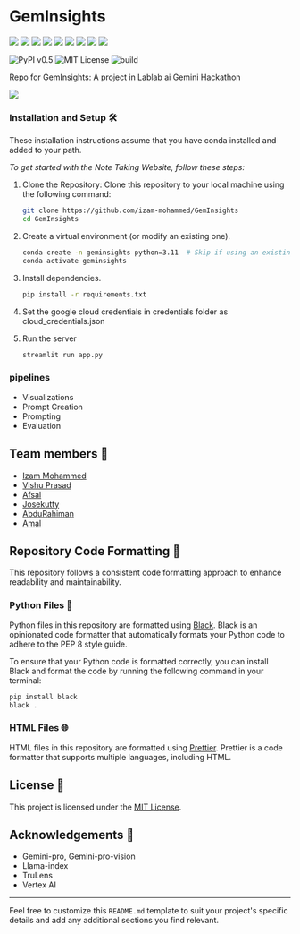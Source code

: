 # GemInsights

<p>
<img src="https://img.shields.io/badge/Python-239120?logo=python&logoColor=white" />
<img src="https://img.shields.io/badge/Github-181717?logo=github&logoColor=white" />
<img src="https://img.shields.io/badge/GIT-E44C30?logo=git&logoColor=white" />
<img src="https://img.shields.io/badge/prettier-1A2C34?logo=prettier&logoColor=white" />
<img src="https://img.shields.io/badge/GitHub_Actions-563D7C?logo=github-actions&logoColor=white"/>
<img src="https://img.shields.io/badge/Matplotlib-%23ffffff.svg?&logo=Matplotlib&logoColor=black">
<img src="https://img.shields.io/badge/pandas-%23150458.svg?&logo=pandas&logoColor=white">
<img src="https://img.shields.io/badge/Plotly-%233F4F75.svg?&logo=plotly&logoColor=white">
<img src="https://img.shields.io/badge/Google_Cloud-4285F4?&logo=google-cloud&logoColor=white">
</p>

![PyPI v0.5](https://img.shields.io/badge/PyPI-v0.5-blue.svg)
![MIT License](https://img.shields.io/badge/License-MIT-lightgray.svg)
![build](https://img.shields.io/badge/Build-passing-green.svg)


Repo for GemInsights: A project in Lablab ai Gemini Hackathon

![](https://drive.google.com/uc?export=view&id=1qJD9HbdUZ3U3CgvY2IsGLX5NZIVLznL4)


### Installation and Setup 🛠️


These installation instructions assume that you have conda installed and added to your path.

*To get started with the Note Taking Website, follow these steps:*

1. Clone the Repository: Clone this repository to your local machine using the following command:

   ```bash
   git clone https://github.com/izam-mohammed/GemInsights
   cd GemInsights
   ```

2. Create a virtual environment (or modify an existing one).
   ```bash
   conda create -n geminsights python=3.11  # Skip if using an existing environment.
   conda activate geminsights
   ```
 
3. Install dependencies.
   ```bash
   pip install -r requirements.txt
   ```

4. Set the google cloud credentials in credentials folder as cloud_credentials.json

5. Run the server
   ```bash
   streamlit run app.py
   ```

### pipelines


- Visualizations 
- Prompt Creation
- Prompting
- Evaluation


## Team members 👥


- [Izam Mohammed](github.com/izam-mohammed)
- [Vishu Prasad]()
- [Afsal](https://github.com/AfsalAfzz-Pro)
- [Josekutty](github.com/jkutty-7)
- [AbduRahiman]()
- [Amal](https://github.com/Amallmmd)


## Repository Code Formatting 📝


This repository follows a consistent code formatting approach to enhance readability and maintainability.

### Python Files 🐍

Python files in this repository are formatted using [Black](https://github.com/psf/black). Black is an opinionated code formatter that automatically formats your Python code to adhere to the PEP 8 style guide.

To ensure that your Python code is formatted correctly, you can install Black and format the code by running the following command in your terminal:

```bash
pip install black
black .
```

### HTML Files 🌐

HTML files in this repository are formatted using [Prettier](https://prettier.io/). Prettier is a code formatter that supports multiple languages, including HTML.


## License 📄


This project is licensed under the [MIT License](LICENSE).


## Acknowledgements 🙌

- Gemini-pro, Gemini-pro-vision
- Llama-index
- TruLens
- Vertex AI

---

Feel free to customize this `README.md` template to suit your project's specific details and add any additional sections you find relevant.
